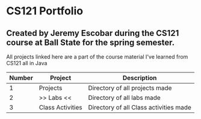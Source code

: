 <h1>
  CS121 Portfolio
</h1>
<h2>
  Created by Jeremy Escobar during the CS121 course at Ball State for the spring semester.
</h2>
<p1>
  All projects linked here are a part of the course material I've learned from CS121 all in Java
</p1>

| Number | Project          | Description                            |
|--------|------------------|----------------------------------------|
|    1   |     Projects     |     Directory of all projects made     |
|    2   |    >> Labs <<    |       Directory of all labs made       |
|    3   | Class Activities | Directory of all Class activities made |
